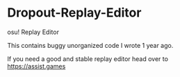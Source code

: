 # Dropout-Replay-Editor
osu! Replay Editor


This contains buggy unorganized code I wrote 1 year ago.

If you need a good and stable replay editor head over to https://assist.games
